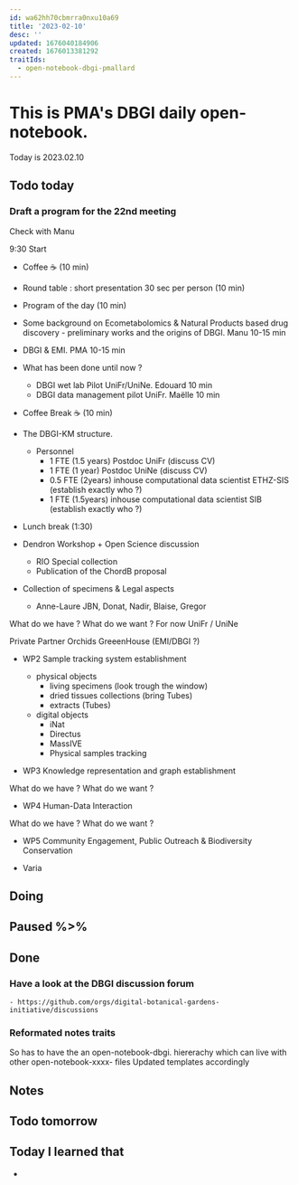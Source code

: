 ```yaml
---
id: wa62hh70cbmrra0nxu10a69
title: '2023-02-10'
desc: ''
updated: 1676040184906
created: 1676013381292
traitIds:
  - open-notebook-dbgi-pmallard
---
```



# This is PMA's DBGI daily open-notebook.

Today is 2023.02.10

## Todo today

### Draft a program for the 22nd meeting

Check with Manu

9:30 Start

- Coffee ☕ (10 min)
- Round table : short presentation 30 sec per person (10 min)
- Program of the day (10 min)
- Some background on Ecometabolomics & Natural Products based drug discovery - preliminary works and the origins of DBGI. Manu 10-15 min
- DBGI & EMI. PMA 10-15 min
- What has been done until now ?
  - DBGI wet lab Pilot UniFr/UniNe. Edouard 10 min
  - DBGI data management pilot UniFr. Maëlle 10 min
- Coffee Break ☕ (10 min)
- The DBGI-KM structure.
  - Personnel
    - 1 FTE (1.5 years) Postdoc UniFr (discuss CV)
    - 1 FTE (1 year) Postdoc UniNe (discuss CV)
    - 0.5 FTE (2years) inhouse computational data scientist ETHZ-SIS (establish exactly who ?)
    - 1 FTE (1.5years) inhouse computational data scientist SIB (establish exactly who ?)

- Lunch break (1:30)

- Dendron Workshop + Open Science discussion 
  - RIO Special collection
  - Publication of the ChordB proposal

- Collection of specimens & Legal aspects
  - Anne-Laure JBN, Donat, Nadir, Blaise, Gregor 

What do we have ?
What do we want ?
 For now UniFr / UniNe

Private Partner Orchids GreeenHouse (EMI/DBGI ?)

- WP2 Sample tracking system establishment
  - physical objects
    - living specimens (look trough the window)
    - dried tissues collections (bring Tubes)
    - extracts (Tubes)
  - digital objects
    - iNat
    - Directus
    - MassIVE
    - Physical samples tracking

- WP3 Knowledge representation and graph establishment

What do we have ?
What do we want ?


- WP4 Human-Data Interaction

What do we have ?
What do we want ?

- WP5 Community Engagement, Public Outreach & Biodiversity Conservation

- Varia














###

## Doing

## Paused %>% 

## Done
### Have a look at the DBGI discussion forum
    - https://github.com/orgs/digital-botanical-gardens-initiative/discussions
###

### Reformated notes traits 
So has to have the an open-notebook-dbgi. hiererachy which can live with other open-notebook-xxxx- files
Updated templates accordingly

## Notes

## Todo tomorrow

###
###
###


## Today I learned that

-